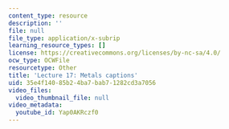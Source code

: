 ```yaml
---
content_type: resource
description: ''
file: null
file_type: application/x-subrip
learning_resource_types: []
license: https://creativecommons.org/licenses/by-nc-sa/4.0/
ocw_type: OCWFile
resourcetype: Other
title: 'Lecture 17: Metals captions'
uid: 35e4f140-85b2-4ba7-bab7-1282cd3a7056
video_files:
  video_thumbnail_file: null
video_metadata:
  youtube_id: Yap0AKRczf0
---
```

